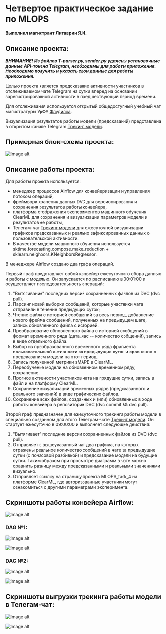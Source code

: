 # Четвертое практическое задание по MLOPS

**Выполнил магистрант Литаврин Я.И.**

## Описание проекта:

***ВНИМАНИЕ! Из файлов T-parser.py, sender.py удалены установочные данные API-токена Telegram, необходимы для работы приложения. Необходимо получить и указать свои данные для работы приложения.***

Целью проекта является предсказание активности участников в отслеживаемом чате Telegram на сутки вперед на основании зарегистрированной активности в предшествующий период времени.

Для отслеживания используется открытый общедоступный учебный чат магистратуры УрФУ [Флудилка](https://t.me/+KxlX36pb-3hjMjRi).

Визуализация результатов работы модели (предсказаний) представлена в открытом канале Telegram [Трекинг модели](https://t.me/timeline_prediction).

## Примерная блок-схема проекта:

![Image alt](https://github.com/YaRoLit/MLOPS_2_task_4/raw/main/.readme_img/diag.png)

## Описание работы проекта:

Для работы проекта используется:
- менеджер процессов Airflow для конвейеризации и управления потоком операций,
- фреймворк хранения данных DVC для версионирования и сохранения результатов работы конвейера,
- платформа отображения экспериментов машинного обучения ClearML для сохранения и визуализации параметров модели и результатов ее работы,
- Телегам-чат [Трекинг модели](https://t.me/timeline_prediction) для ежесуточной визуализации графиков предсказанных и реально зафиксированных данных о пользовательской активности.
- В качестве модели машинного обучения используется sktime.forecasting.compose.make_reduction + sklearn.neighbors.KNeighborsRegressor.

В менеджере Airflow создано два графа операций.

Первый граф представляет собой конвейер ежесуточного сбора данных и работы с моделью. Он запускается по расписанию в 00:01:00 и осуществляет последовательность операций:
1. "Вытягивание" последних версий сохранненных файлов из DVC (dvc pull). 
2. Парсинг новой выборки сообщений, которые участники чата отправили в течение предыдущих суток;
3. Чтение файла с историей сообщений за весь период, добавление нового фрейма сообщений, полученных на предыдущем шаге, запись обновленного файла с историей.
4. Преобразование обновленного файла с историей сообщений в формат временного ряда (дата_час -- количество собщений), запись в виде отдельного файла.
5. Выбор из преобразованного временного ряда фрагмента пользовательской активности за предыдущие сутки и сравнение с предсказанием модели на этот период.
6. Запись полученной метрики sMAPE в ClearML.
7. Переобучение модели на обновленном временном ряду, сохранение.
8. Прогноз активности участников чата на грядущие сутки, запись в файл и на платформу ClearML.
9. Сохранение визуализаций временных рядов (предсказанного и реального значений) в виде графических файлов.
10. Сохранение всех файлов, созданных и (или) обновленных в ходе работы конвейера в репозитории DVC (dvc commit && dvc pull).

Второй граф предназначен для ежесуточного трекинга работы модели в специально созданном для этого Телеграм-чате [Трекинг модели](https://t.me/timeline_prediction). Он стартует ежесуточно в 09:00:00 и выполняет следующие действия:
1. "Вытягивает" последние версии сохранненных файлов из DVC (dvc pull).
2. Отправляет в вышеуказанный чат два графика, на которых отражены реальное количество сообщений в чате за предыдущие сутки (с почасовой разбивкой) и предсказание модели на будущие сутки. Таким образом при просмотре диаграмм в чате можно сравнить разницу между предсказанными и реальными значениями визуально.
3. Отправляет ссылку на страницу проекта MLOPS_task_4 на платформе ClearML, где авторизованные участники могут ознакомиться с другими параметрами эксперимента.

## Скриншоты работы конвейера Airflow:

![Image alt](https://github.com/YaRoLit/MLOPS_2_task_4/raw/main/.readme_img/airflow_dags.png)

### DAG №1:

![Image alt](https://github.com/YaRoLit/MLOPS_2_task_4/raw/main/.readme_img/airflow_dag_1_1.png)

![Image alt](https://github.com/YaRoLit/MLOPS_2_task_4/raw/main/.readme_img/airflow_dag_1_2.png)

### DAG №2:

![Image alt](https://github.com/YaRoLit/MLOPS_2_task_4/raw/main/.readme_img/airflow_dag_2_1.png)

![Image alt](https://github.com/YaRoLit/MLOPS_2_task_4/raw/main/.readme_img/airflow_dag_2_2.png)

## Скриншоты выгрузки трекинга работы модели в Телегам-чат:

![Image alt](https://github.com/YaRoLit/MLOPS_2_task_4/raw/main/.readme_img/T_1.png)

![Image alt](https://github.com/YaRoLit/MLOPS_2_task_4/raw/main/.readme_img/T_2.png)
